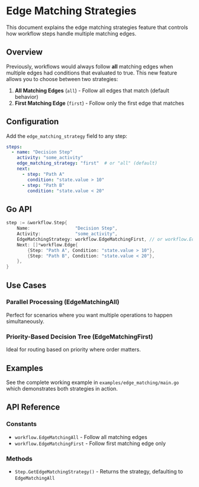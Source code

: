 # Edge Matching Strategies

This document explains the edge matching strategies feature that controls how workflow steps handle multiple matching edges.

## Overview

Previously, workflows would always follow **all** matching edges when multiple edges had conditions that evaluated to true. This new feature allows you to choose between two strategies:

1. **All Matching Edges** (`all`) - Follow all edges that match (default behavior)
2. **First Matching Edge** (`first`) - Follow only the first edge that matches

## Configuration

Add the `edge_matching_strategy` field to any step:

```yaml
steps:
  - name: "Decision Step"
    activity: "some_activity"
    edge_matching_strategy: "first"  # or "all" (default)
    next:
      - step: "Path A"
        condition: "state.value > 10"
      - step: "Path B"
        condition: "state.value < 20"
```

## Go API

```go
step := &workflow.Step{
    Name:                 "Decision Step",
    Activity:             "some_activity",
    EdgeMatchingStrategy: workflow.EdgeMatchingFirst, // or workflow.EdgeMatchingAll
    Next: []*workflow.Edge{
        {Step: "Path A", Condition: "state.value > 10"},
        {Step: "Path B", Condition: "state.value < 20"},
    },
}
```

## Use Cases

### Parallel Processing (EdgeMatchingAll)
Perfect for scenarios where you want multiple operations to happen simultaneously.

### Priority-Based Decision Tree (EdgeMatchingFirst)
Ideal for routing based on priority where order matters.

## Examples

See the complete working example in `examples/edge_matching/main.go` which demonstrates both strategies in action.

## API Reference

### Constants
- `workflow.EdgeMatchingAll` - Follow all matching edges
- `workflow.EdgeMatchingFirst` - Follow first matching edge only

### Methods
- `Step.GetEdgeMatchingStrategy()` - Returns the strategy, defaulting to `EdgeMatchingAll`
